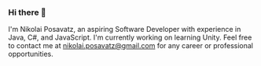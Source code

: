 ### Hi there 👋

<!--
**posavan/posavan** is a ✨ _special_ ✨ repository because its `README.md` (this file) appears on your GitHub profile.

Here are some ideas to get you started:

- 🔭 I’m currently working on ...
- 🌱 I’m currently learning ...
- 👯 I’m looking to collaborate on ...
- 🤔 I’m looking for help with ...
- 💬 Ask me about ...
- 📫 How to reach me: ...
- 😄 Pronouns: ...
- ⚡ Fun fact: ...
-->

I'm Nikolai Posavatz, an aspiring Software Developer with experience in Java, C#, and JavaScript.
I'm currently working on learning Unity.
Feel free to contact me at nikolai.posavatz@gmail.com for any career or professional opportunities.